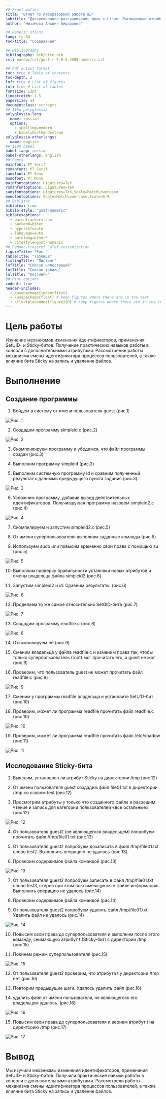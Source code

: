 ```yaml
---
## Front matter
title: "Отчет по лабораторной работе №5"
subtitle: "Дискреционное разграничение прав в Linux. Расширенные атрибуты"
author: "Низамова Альфия Айдаровна"

## Generic otions
lang: ru-RU
toc-title: "Содержание"

## Bibliography
bibliography: bib/cite.bib
csl: pandoc/csl/gost-r-7-0-5-2008-numeric.csl

## Pdf output format
toc: true # Table of contents
toc-depth: 2
lof: true # List of figures
lot: true # List of tables
fontsize: 12pt
linestretch: 1.5
papersize: a4
documentclass: scrreprt
## I18n polyglossia
polyglossia-lang:
  name: russian
  options:
	- spelling=modern
	- babelshorthands=true
polyglossia-otherlangs:
  name: english
## I18n babel
babel-lang: russian
babel-otherlangs: english
## Fonts
mainfont: PT Serif
romanfont: PT Serif
sansfont: PT Sans
monofont: PT Mono
mainfontoptions: Ligatures=TeX
romanfontoptions: Ligatures=TeX
sansfontoptions: Ligatures=TeX,Scale=MatchLowercase
monofontoptions: Scale=MatchLowercase,Scale=0.9
## Biblatex
biblatex: true
biblio-style: "gost-numeric"
biblatexoptions:
  - parentracker=true
  - backend=biber
  - hyperref=auto
  - language=auto
  - autolang=other*
  - citestyle=gost-numeric
## Pandoc-crossref LaTeX customization
figureTitle: "Рис."
tableTitle: "Таблица"
listingTitle: "Листинг"
lofTitle: "Список иллюстраций"
lotTitle: "Список таблиц"
lolTitle: "Листинги"
## Misc options
indent: true
header-includes:
  - \usepackage{indentfirst}
  - \usepackage{float} # keep figures where there are in the text
  - \floatplacement{figure}{H} # keep figures where there are in the text
---
```


# Цель работы

Изучение механизмов изменения идентификаторов, применения
SetUID- и Sticky-битов. Получение практических навыков работы в консоли с дополнительными атрибутами. Рассмотрение работы механизма
смены идентификатора процессов пользователей, а также влияние бита
Sticky на запись и удаление файлов.

# Выполнение
## Создание программы

1. Войдем в систему от имени пользователя guest (рис.1)  
  
  ![Рис. 1]( img/1.png )  
  
2. Создадим программу simpleid.c (рис.2)  
  
  ![Рис. 2]( img/2.png )  
    
3. Скомплилируем программу и убедимся, что файл программы создан (рис.3)  
  
4. Выполним программу simpleid (рис.3)  

5. Выполним системную программу id
и сравним полученный результат с данными предыдущего пункта задания (рис.3)  
  
  ![Рис. 3]( img/3-5.png )  
      
6. Усложним программу, добавив вывод действительных идентификаторов. Получившуюся программу назовем simpleid2.c (рис.4)  
  
  ![Рис. 4]( img/6.png )  
        
7. Скомпилируем и запустим simpleid2.c (рис.5)  

8. От имени суперпользователя выполним заданные команды (рис.5)  

9. Используем sudo или повысим временно свои права с помощью su (рис.5)  
  
  ![Рис. 5]( img/7-9.png )  
        
10. Выполним проверку правильности установки новых атрибутов и смены
владельца файла simpleid2 (рис.6)  

11. Запустим simpleid2 и id. Сравним результаты. (рис.6)  
  
  ![Рис. 6]( img/10-11.png )  

12. Проделаем то же самое относительно SetGID-бита (рис.7)  
  
  ![Рис. 7]( img/12.png )  

13. Создадим программу readfile.c (рис.8)  
  
  ![Рис. 8]( img/13.png )  

14. Откомпилируем её (рис.9)  

15. Сменим владельца у файла readfile.c и изменим права так, чтобы только суперпользователь (root) мог прочитать его, a guest не мог (рис.9)  

16. Проверим, что пользователь guest не может прочитать файл readfile.c (рис.9)  
  
  ![Рис. 9]( img/14-16.png )  

17. Сменим у программы readfile владельца и установите SetU’D-бит (рис.10)  

18. Проверим, может ли программа readfile прочитать файл readfile.c (рис.10)  
  
  ![Рис. 10]( img/17-18.png )    

19. Проверим, может ли программа readfile прочитать файл /etc/shadow (рис.11)  
  
  ![Рис. 11]( img/19.png )  
  
## Исследование Sticky-бита

1. Выясним, установлен ли атрибут Sticky на директории /tmp (рис.12)  
  

2. От имени пользователя guest создадим файл file01.txt в директории /tmp
со словом test (рис.12)  

3. Просмотрим атрибуты у только что созданного файла и разрешим чтение и запись для категории пользователей «все остальные» (рис.12)  
  
  ![Рис. 12]( img/1-3.png )    

4. От пользователя guest2 (не являющегося владельцем) попробуем прочитать файл /tmp/file01.txt (рис.13)  

5. От пользователя guest2 попробуем дозаписать в файл
/tmp/file01.txt слово test2. Выполнить операцию не удалось (рис.13)  

6. Проверим содержимое файла командой (рис.13)  
  
  ![Рис. 13]( img/4-6.png )  

7. От пользователя guest2 попробуем записать в файл /tmp/file01.txt
слово test3, стерев при этом всю имеющуюся в файле информацию. Выполнить операцию не удалось (рис.14)  

8. Проверим содержимое файла командой (рис.14)  

9. От пользователя guest2 попробуем удалить файл /tmp/file01.txt. Удалить файл не удалось (рис.14)  
  
  ![Рис. 14]( img/7-99.png )  

10. Повысим свои права до суперпользователя и выполним после этого команду, снимающую атрибут t (Sticky-бит) с директории /tmp (рис.15)  

11. Покинем режим суперпользователя (рис.15)  
  
  ![Рис. 15]( img/10-111.png )  

12. От пользователя guest2 проверим, что атрибута t у директории /tmp
нет (рис.16)  

13. Повторим предыдущие шаги. Удалось удалить файл (рис.16)  

14. удалить файл от имени пользователя, не являющегося
его владельцем удалось. (рис.16)  
  
  ![Рис. 16]( img/12-14.png )  

15. Повысим свои права до суперпользователя и вернем атрибут t на директорию /tmp (рис.17)  
  
  ![Рис. 17]( img/15.png )  
  
  
# Вывод

Мы изучили механизмы изменения идентификаторов, применения
SetUID- и Sticky-битов. Получили практические навыки работы в консоли с дополнительными атрибутами. Рассмотрели работы механизма
смены идентификатора процессов пользователей, а также влияние бита
Sticky на запись и удаление файлов.
